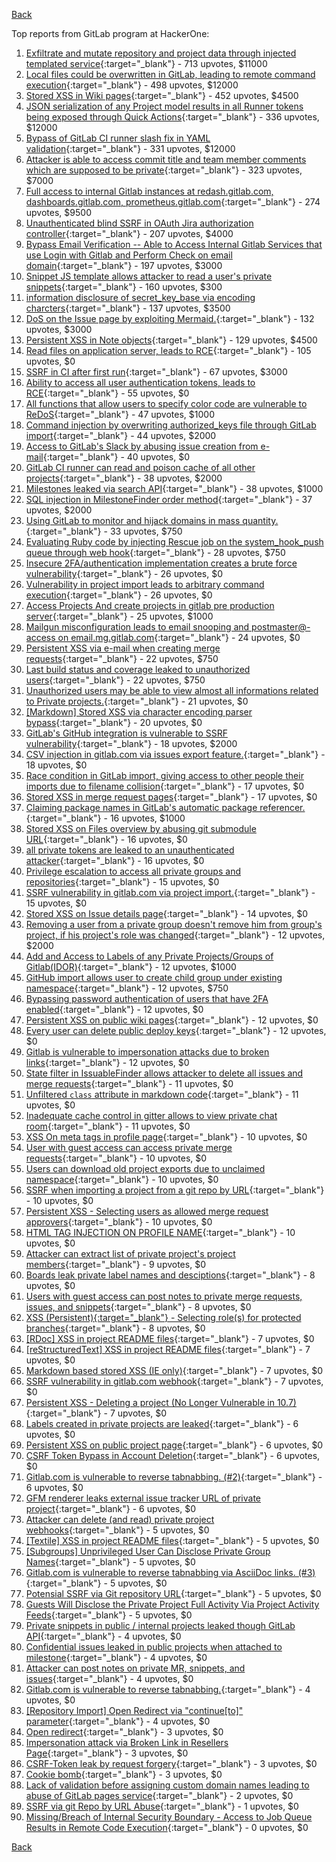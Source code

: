 [Back](../README.md)

Top reports from GitLab program at HackerOne:

1. [Exfiltrate and mutate repository and project data through injected templated service](https://hackerone.com/reports/446585){:target="_blank"} - 713 upvotes, $11000
2. [Local files could be overwritten in GitLab, leading to remote command execution](https://hackerone.com/reports/587854){:target="_blank"} - 498 upvotes, $12000
3. [Stored XSS in Wiki pages](https://hackerone.com/reports/526325){:target="_blank"} - 452 upvotes, $4500
4. [JSON serialization of any Project model results in all Runner tokens being exposed through Quick Actions](https://hackerone.com/reports/509924){:target="_blank"} - 336 upvotes, $12000
5. [Bypass of GitLab CI runner slash fix in YAML validation](https://hackerone.com/reports/409395){:target="_blank"} - 331 upvotes, $12000
6. [Attacker is able to access commit title and team member comments which are supposed to be private](https://hackerone.com/reports/502593){:target="_blank"} - 323 upvotes, $7000
7. [Full access to internal Gitlab instances at redash.gitlab.com, dashboards.gitlab.com, prometheus.gitlab.com](https://hackerone.com/reports/498964){:target="_blank"} - 274 upvotes, $9500
8. [Unauthenticated blind SSRF in OAuth Jira authorization controller](https://hackerone.com/reports/398799){:target="_blank"} - 207 upvotes, $4000
9. [Bypass Email Verification -- Able to Access Internal Gitlab Services that use Login with Gitlab and Perform Check on email domain](https://hackerone.com/reports/565883){:target="_blank"} - 197 upvotes, $3000
10. [Snippet JS template allows attacker to read a user's private snippets](https://hackerone.com/reports/348443){:target="_blank"} - 160 upvotes, $300
11. [information disclosure of secret_key_base via encoding charcters](https://hackerone.com/reports/460545){:target="_blank"} - 137 upvotes, $3500
12. [DoS on the Issue page by exploiting Mermaid.](https://hackerone.com/reports/470067){:target="_blank"} - 132 upvotes, $3000
13. [Persistent XSS in Note objects](https://hackerone.com/reports/508184){:target="_blank"} - 129 upvotes, $4500
14. [Read files on application server, leads to RCE](https://hackerone.com/reports/178152){:target="_blank"} - 105 upvotes, $0
15. [SSRF in CI after first run](https://hackerone.com/reports/369451){:target="_blank"} - 67 upvotes, $3000
16. [Ability to access all user authentication tokens, leads to RCE](https://hackerone.com/reports/158330){:target="_blank"} - 55 upvotes, $0
17. [All functions that allow users to specify color code are vulnerable to ReDoS](https://hackerone.com/reports/511381){:target="_blank"} - 47 upvotes, $1000
18. [Command injection by overwriting authorized_keys file through GitLab import](https://hackerone.com/reports/298873){:target="_blank"} - 44 upvotes, $2000
19. [Access to GitLab's Slack by abusing issue creation from e-mail](https://hackerone.com/reports/218230){:target="_blank"} - 40 upvotes, $0
20. [GitLab CI runner can read and poison cache of all other projects](https://hackerone.com/reports/301432){:target="_blank"} - 38 upvotes, $2000
21. [Milestones leaked via search API](https://hackerone.com/reports/460815){:target="_blank"} - 38 upvotes, $1000
22. [SQL injection in MilestoneFinder order method](https://hackerone.com/reports/298176){:target="_blank"} - 37 upvotes, $2000
23. [Using GitLab to monitor and hijack domains in mass quantity.](https://hackerone.com/reports/312118){:target="_blank"} - 33 upvotes, $750
24. [Evaluating Ruby code by injecting Rescue job on the system_hook_push queue through web hook](https://hackerone.com/reports/299473){:target="_blank"} - 28 upvotes, $750
25. [Insecure 2FA/authentication implementation creates a brute force vulnerability](https://hackerone.com/reports/149598){:target="_blank"} - 26 upvotes, $0
26. [Vulnerability in project import leads to arbitrary command execution](https://hackerone.com/reports/378148){:target="_blank"} - 26 upvotes, $0
27. [Access Projects And create projects in gitlab pre production server](https://hackerone.com/reports/540711){:target="_blank"} - 25 upvotes, $1000
28. [Mailgun misconfiguration leads to email snooping and postmaster@-access on email.mg.gitlab.com](https://hackerone.com/reports/174983){:target="_blank"} - 24 upvotes, $0
29. [Persistent XSS via e-mail when creating merge requests](https://hackerone.com/reports/496973){:target="_blank"} - 22 upvotes, $750
30. [Last build status and coverage leaked to unauthorized users](https://hackerone.com/reports/477222){:target="_blank"} - 22 upvotes, $750
31. [Unauthorized users may be able to view almost all informations related to Private projects.](https://hackerone.com/reports/407763){:target="_blank"} - 21 upvotes, $0
32. [[Markdown] Stored XSS via character encoding parser bypass](https://hackerone.com/reports/270999){:target="_blank"} - 20 upvotes, $0
33. [GitLab's GitHub integration is vulnerable to SSRF vulnerability](https://hackerone.com/reports/446593){:target="_blank"} - 18 upvotes, $2000
34. [CSV injection in gitlab.com via issues export feature.](https://hackerone.com/reports/216243){:target="_blank"} - 18 upvotes, $0
35. [Race condition in GitLab import, giving access to other people their imports due to filename collision](https://hackerone.com/reports/214028){:target="_blank"} - 17 upvotes, $0
36. [Stored XSS in merge request pages](https://hackerone.com/reports/409380){:target="_blank"} - 17 upvotes, $0
37. [Claiming package names in GitLab's automatic package referencer.](https://hackerone.com/reports/462503){:target="_blank"} - 16 upvotes, $1000
38. [Stored XSS on Files overview by abusing git submodule URL](https://hackerone.com/reports/218872){:target="_blank"} - 16 upvotes, $0
39. [all private tokens are leaked to an unauthenticated attacker](https://hackerone.com/reports/268794){:target="_blank"} - 16 upvotes, $0
40. [Privilege escalation to access all private groups and repositories](https://hackerone.com/reports/131210){:target="_blank"} - 15 upvotes, $0
41. [SSRF vulnerability in gitlab.com via project import.](https://hackerone.com/reports/215105){:target="_blank"} - 15 upvotes, $0
42. [Stored XSS on Issue details page](https://hackerone.com/reports/384255){:target="_blank"} - 14 upvotes, $0
43. [Removing a user from a private group doesn't remove him from group's project, if his project's role was changed](https://hackerone.com/reports/310185){:target="_blank"} - 12 upvotes, $2000
44. [Add and Access to Labels of any Private Projects/Groups of Gitlab(IDOR)](https://hackerone.com/reports/439729){:target="_blank"} - 12 upvotes, $1000
45. [GitHub import allows user to create child group under existing namespace](https://hackerone.com/reports/301137){:target="_blank"} - 12 upvotes, $750
46. [Bypassing password authentication of users that have 2FA enabled](https://hackerone.com/reports/128085){:target="_blank"} - 12 upvotes, $0
47. [Persistent XSS on public wiki pages](https://hackerone.com/reports/136333){:target="_blank"} - 12 upvotes, $0
48. [Every user can delete public deploy keys](https://hackerone.com/reports/195088){:target="_blank"} - 12 upvotes, $0
49. [Gitlab is vulnerable to impersonation attacks due to broken links](https://hackerone.com/reports/265696){:target="_blank"} - 12 upvotes, $0
50. [State filter in IssuableFinder allows attacker to delete all issues and merge requests](https://hackerone.com/reports/186194){:target="_blank"} - 11 upvotes, $0
51. [Unfiltered `class` attribute in markdown code](https://hackerone.com/reports/216453){:target="_blank"} - 11 upvotes, $0
52. [Inadequate cache control in gitter allows to view private chat room](https://hackerone.com/reports/493791){:target="_blank"} - 11 upvotes, $0
53. [XSS On meta tags in profile page](https://hackerone.com/reports/159984){:target="_blank"} - 10 upvotes, $0
54. [User with guest access can access private merge requests](https://hackerone.com/reports/195134){:target="_blank"} - 10 upvotes, $0
55. [Users can download old project exports due to unclaimed namespace](https://hackerone.com/reports/195058){:target="_blank"} - 10 upvotes, $0
56. [SSRF when importing a project from a git repo by URL](https://hackerone.com/reports/135937){:target="_blank"} - 10 upvotes, $0
57. [Persistent XSS - Selecting users as allowed merge request approvers](https://hackerone.com/reports/346217){:target="_blank"} - 10 upvotes, $0
58. [HTML TAG INJECTION ON PROFILE NAME](https://hackerone.com/reports/358001){:target="_blank"} - 10 upvotes, $0
59. [Attacker can extract list of private project's project members](https://hackerone.com/reports/128051){:target="_blank"} - 9 upvotes, $0
60. [Boards leak private label names and desciptions](https://hackerone.com/reports/162147){:target="_blank"} - 8 upvotes, $0
61. [Users with guest access can post notes to private merge requests, issues, and snippets](https://hackerone.com/reports/195140){:target="_blank"} - 8 upvotes, $0
62. [XSS (Persistent){:target="_blank"} - Selecting role(s) for protected branches](https://hackerone.com/reports/346111){:target="_blank"} - 8 upvotes, $0
63. [[RDoc] XSS in project README files](https://hackerone.com/reports/200693){:target="_blank"} - 7 upvotes, $0
64. [[reStructuredText] XSS in project README files](https://hackerone.com/reports/205497){:target="_blank"} - 7 upvotes, $0
65. [Markdown based stored XSS (IE only)](https://hackerone.com/reports/118024){:target="_blank"} - 7 upvotes, $0
66. [SSRF vulnerability in gitlab.com webhook](https://hackerone.com/reports/301924){:target="_blank"} - 7 upvotes, $0
67. [Persistent XSS - Deleting a project (No Longer Vulnerable in 10.7)](https://hackerone.com/reports/351554){:target="_blank"} - 7 upvotes, $0
68. [Labels created in private projects are leaked](https://hackerone.com/reports/132777){:target="_blank"} - 6 upvotes, $0
69. [Persistent XSS on public project page](https://hackerone.com/reports/129736){:target="_blank"} - 6 upvotes, $0
70. [CSRF Token Bypass in Account Deletion](https://hackerone.com/reports/182487){:target="_blank"} - 6 upvotes, $0
71. [Gitlab.com is vulnerable to reverse tabnabbing. (#2)](https://hackerone.com/reports/212629){:target="_blank"} - 6 upvotes, $0
72. [GFM renderer leaks external issue tracker URL of private project](https://hackerone.com/reports/133717){:target="_blank"} - 6 upvotes, $0
73. [Attacker can delete (and read) private project webhooks](https://hackerone.com/reports/134292){:target="_blank"} - 5 upvotes, $0
74. [[Textile] XSS in project README files](https://hackerone.com/reports/205498){:target="_blank"} - 5 upvotes, $0
75. [[Subgroups] Unprivileged User Can Disclose Private Group Names](https://hackerone.com/reports/215384){:target="_blank"} - 5 upvotes, $0
76. [Gitlab.com is vulnerable to reverse tabnabbing via AsciiDoc links. (#3)](https://hackerone.com/reports/213114){:target="_blank"} - 5 upvotes, $0
77. [Potensial SSRF via Git repository URL](https://hackerone.com/reports/359288){:target="_blank"} - 5 upvotes, $0
78. [Guests Will Disclose the Private Project Full Activity Via Project Activity Feeds](https://hackerone.com/reports/491319){:target="_blank"} - 5 upvotes, $0
79. [Private snippets in public / internal projects leaked though GitLab API](https://hackerone.com/reports/134305){:target="_blank"} - 4 upvotes, $0
80. [Confidential issues leaked in public projects when attached to milestone](https://hackerone.com/reports/134300){:target="_blank"} - 4 upvotes, $0
81. [Attacker can post notes on private MR, snippets, and issues](https://hackerone.com/reports/134299){:target="_blank"} - 4 upvotes, $0
82. [Gitlab.com is vulnerable to reverse tabnabbing.](https://hackerone.com/reports/211065){:target="_blank"} - 4 upvotes, $0
83. [[Repository Import] Open Redirect via "continue[to]" parameter](https://hackerone.com/reports/215970){:target="_blank"} - 4 upvotes, $0
84. [Open redirect](https://hackerone.com/reports/214034){:target="_blank"} - 3 upvotes, $0
85. [Impersonation attack via Broken Link in Resellers Page](https://hackerone.com/reports/266908){:target="_blank"} - 3 upvotes, $0
86. [CSRF-Token leak by request forgery](https://hackerone.com/reports/221432){:target="_blank"} - 3 upvotes, $0
87. [Cookie bomb](https://hackerone.com/reports/221041){:target="_blank"} - 3 upvotes, $0
88. [Lack of validation before assigning custom domain names leading to abuse of GitLab pages service](https://hackerone.com/reports/296907){:target="_blank"} - 2 upvotes, $0
89. [SSRF via git Repo by URL Abuse](https://hackerone.com/reports/191216){:target="_blank"} - 1 upvotes, $0
90. [Missing/Breach of Internal Security Boundary - Access to Job Queue Results in Remote Code Execution](https://hackerone.com/reports/224198){:target="_blank"} - 0 upvotes, $0


[Back](../README.md)
